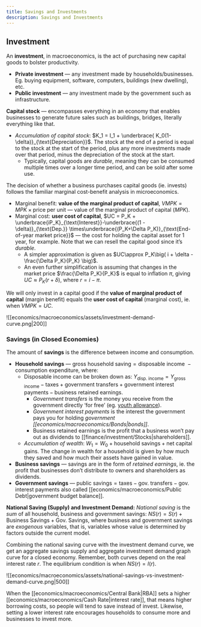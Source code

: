 ```yaml
---
title: Savings and Investments
description: Savings and Investments
---
```


## Investment
An **investment**, in macroeconomics, is the act of purchasing new capital goods to bolster productivity.
- **Private investment** — any investment made by households/businesses. Eg. buying equipment, software, computers, buildings (new dwelling), etc.
- **Public investment** — any investment made by the government such as infrastructure.

**Capital stock** — encompasses everything in an economy that enables businesses to generate future sales such as buildings, bridges, literally everything like that.
- *Accumulation of capital stock*: $K_1 = I_1 + \underbrace{ K_0(1-\delta)}_{\text{Depreciation}}$. The stock at the end of a period is equal to the stock at the start of the period, plus any more investments made over that period, minus the depreciation of the stock at the start.
    - Typically, capital goods are *durable*, meaning they can be consumed multiple times over a longer time period, and can be sold after some use.

The decision of whether a business purchases capital goods (ie. invests) follows the familiar marginal cost-benefit analysis in microeconomics. 
- Marginal benefit: **value of the marginal product of capital**, $VMPK = MPK\times \text{price per unit}$ — value of the marginal product of capital ($MPK$).
- Marginal cost: **user cost of capital**, $UC = P_K + \underbrace{iP_K}_{\text{Interest}}-\underbrace{(1 - \delta)}_{\text{Dep.}} \times\underbrace{(P_K+\Delta P_K)}_{\text{End-of-year market price}}$ — the cost for holding the capital asset for 1 year, for example. Note that we can resell the capital good since it’s *durable*.
    - A simpler approximation is given as $UC\approx P_K\big( i + \delta - \frac{\Delta P_K}{P_K} \big)$.
    - An even further simplification is assuming that changes in the market price $\frac{\Delta P_K}{P_K}$ is equal to inflation $\pi$, giving $UC\approx P_K(r+\delta)$, where $r = i - \pi$.

We will only invest in a capital good if the **value of marginal product of capital** (margin benefit) equals the **user cost of capital** (marginal cost), ie. when $VMPK=UC$.

![[economics/macroeconomics/assets/investment-demand-curve.png|200]]

### Savings (in Closed Economies)
The amount of **savings** is the difference between income and consumption.
- **Household savings** — $\text{gross household saving} = \text{disposable income }- \text{ consumption expenditure}$, where:
    - Disposable income can be broken down as: $Y_\text{disp. income} = Y_\text{gross income} - \text{taxes}+\text{government transfers} + \text{government interest payments} - \text{business retained earnings}$.
        - *Government transfers* is the money you receive from the government directly ‘for free’ (eg. [youth allowance](https://www.servicesaustralia.gov.au/youth-allowance)).
        - *Government interest payments* is the interest the government pays you for holding _government [[economics/macroeconomics/Bonds|bonds]]_.
        - Business retained earnings is the profit that a business won’t pay out as dividends to [[finance/investment/Stocks|shareholders]].
    - *Accumulation of wealth*: $W_1 = W_0 + \text{household savings} + \text{net capital gains}$. The change in wealth for a household is given by how much they saved and how much their assets have gained in value.
-   **Business savings** — savings are in the form of *retained earnings*, ie. the profit that businesses don’t distribute to owners and shareholders as dividends.
-   **Government savings** — $\text{public savings} = \text{taxes} - \text{gov. transfers} - \text{gov. interest payments}$ also called [[economics/macroeconomics/Public Debt|government budget balance]]. 

**National Saving (Supply) and Investment Demand:**
_National saving_ is the *sum* of all household, business and government savings: $NS(r)= S(r)+\text{Business Savings} + \text{Gov. Savings}$, where business and government savings are *exogenous* variables, that is, variables whose value is determined by factors outside the current model.

Combining the national saving curve with the investment demand curve, we get an aggregate savings supply and aggregate investment demand graph curve for a closed economy. Remember, both curves depend on the real interest rate $r$. The equilibrium condition is when $NS(r) = I(r)$.

![[economics/macroeconomics/assets/national-savings-vs-investment-demand-curve.png|500]]

When the [[economics/macroeconomics/Central Bank|RBA]] sets a higher [[economics/macroeconomics/Cash Rate|interest rate]], that means higher borrowing costs, so people will tend to save instead of invest. Likewise, setting a lower interest rate encourages households to consume more and businesses to invest more.
